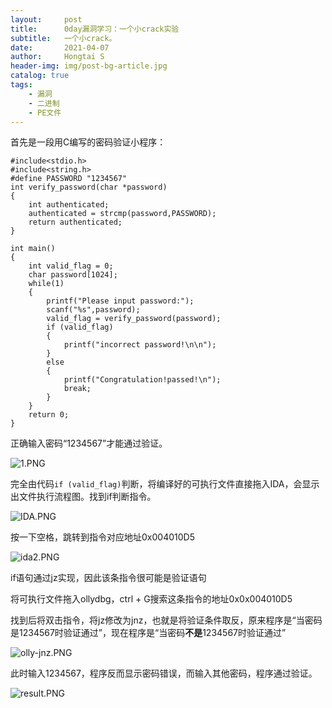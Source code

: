 ```yaml
---
layout:     post
title:      0day漏洞学习：一个小crack实验
subtitle:   一个小crack。
date:       2021-04-07
author:     Hongtai S
header-img: img/post-bg-article.jpg
catalog: true
tags:
    - 漏洞
    - 二进制
    - PE文件
---
```


首先是一段用C编写的密码验证小程序：

    #include<stdio.h>
    #include<string.h>
    #define PASSWORD "1234567"
    int verify_password(char *password)
    {
    	int authenticated;
    	authenticated = strcmp(password,PASSWORD);
    	return authenticated;
    }
    
    int main()
    {
    	int valid_flag = 0;
    	char password[1024];
    	while(1)
    	{
    		printf("Please input password:");
    		scanf("%s",password);
    		valid_flag = verify_password(password);
    		if (valid_flag)
    		{
    			printf("incorrect password!\n\n");
    		}
    		else
    		{
    			printf("Congratulation!passed!\n");
    			break;
    		}
    	}
    	return 0;
    }
    


正确输入密码“1234567”才能通过验证。

![1.PNG](https://i.loli.net/2021/04/07/AycqhLTwNJB3OVn.png)

完全由代码`if (valid_flag)`判断，将编译好的可执行文件直接拖入IDA，会显示出文件执行流程图。找到if判断指令。

![IDA.PNG](https://i.loli.net/2021/04/07/Cfbs19Dt7kBi5vQ.png)

按一下空格，跳转到指令对应地址0x004010D5

![ida2.PNG](https://i.loli.net/2021/04/07/3z8w1WGvgcDAx4I.png)

if语句通过jz实现，因此该条指令很可能是验证语句

将可执行文件拖入ollydbg，ctrl + G搜索这条指令的地址0x0x004010D5

找到后将双击指令，将jz修改为jnz，也就是将验证条件取反，原来程序是“当密码是1234567时验证通过”，现在程序是“当密码**不是**1234567时验证通过”

![olly-jnz.PNG](https://i.loli.net/2021/04/07/wmuyeaHUjLMcYBi.png)

此时输入1234567，程序反而显示密码错误，而输入其他密码，程序通过验证。

![result.PNG](https://i.loli.net/2021/04/07/AkDnBPoGOqXuWlt.png)








